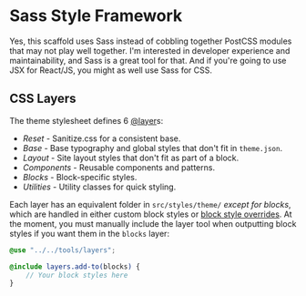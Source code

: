 # Sass Style Framework

Yes, this scaffold uses Sass instead of cobbling together PostCSS modules that may not play well together. I'm interested in developer experience and maintainability, and Sass is a great tool for that. And if you're going to use JSX for React/JS, you might as well use Sass for CSS.

## CSS Layers

The theme stylesheet defines 6 [@layer](https://developer.mozilla.org/en-US/docs/Web/CSS/@layer)s:

- *Reset* - Sanitize.css for a consistent base.
- *Base* - Base typography and global styles that don't fit in `theme.json`.
- *Layout* - Site layout styles that don't fit as part of a block.
- *Components* - Reusable components and patterns.
- *Blocks* - Block-specific styles.
- *Utilities* - Utility classes for quick styling.

Each layer has an equivalent folder in `src/styles/theme/` *except for blocks*, which are handled in either custom block styles or [block style overrides](/docs/block-style-overrides). At the moment, you must manually include the layer tool when outputting block styles if you want them in the `blocks` layer:

```scss
@use "../../tools/layers";

@include layers.add-to(blocks) {
	// Your block styles here
}
```
